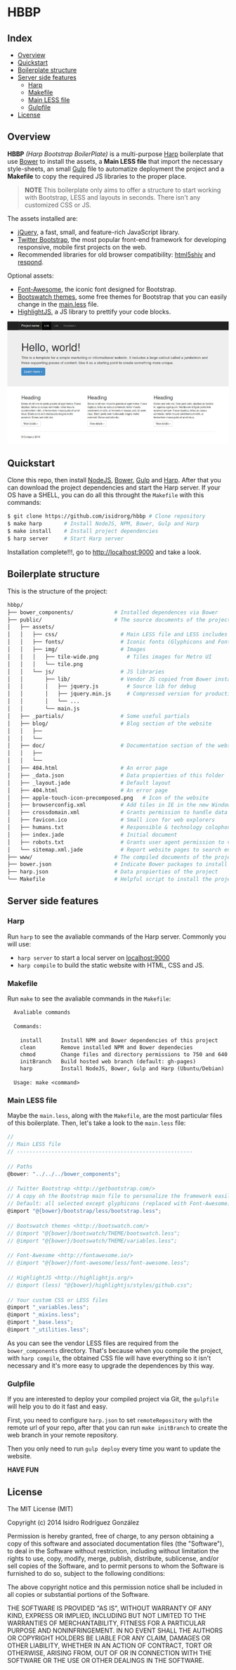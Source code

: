 # HBBP

## Index

<!-- MarkdownTOC -->

- [Overview](#overview)
- [Quickstart](#quickstart)
- [Boilerplate structure](#boilerplate-structure)
- [Server side features](#server-side-features)
    - [Harp](#harp)
    - [Makefile](#makefile)
    - [Main LESS file](#main-less-file)
    - [Gulpfile](#gulpfile)
- [License](#license)

<!-- /MarkdownTOC -->


## Overview

**HBBP** *(Harp Bootstrap BoilerPlate)* is a multi-purpose [Harp](http://harpjs.com/) boilerplate that use [Bower](http://bower.io) to install the assets, a **Main LESS file** that import the necessary style-sheets, an small [Gulp](http://gulpjs.com/) file to automatize deployment the project and a **Makefile** to copy the required JS libraries to the proper place. 

> **NOTE** This boilerplate only aims to offer a structure to start working with Bootstrap, LESS and layouts in seconds. There isn't any customized CSS or JS.

The assets installed are:

* [jQuery](http://jquery.com/), a fast, small, and feature-rich JavaScript library.
* [Twitter Bootstrap](http://getbootstrap.com/), the most popular front-end framework for developing responsive, mobile first projects on the web.
* Recommended libraries for old browser compatibility: [html5shiv](https://github.com/aFarkas/html5shiv) and [respond](https://github.com/scottjehl/Respond).

Optional assets:

* [Font-Awesome](http://fontawesome.io/), the iconic font designed for Bootstrap.
* [Bootswatch themes](http://bootswatch.com/), some free themes for Bootstrap that you can easily change in the [main.less](public/assets/css/main.less) file.
* [HighlightJS](https://highlightjs.org/), a JS library to prettify your code blocks.

![snapshot](public/assets/images/snapshot.jpg)

## Quickstart

Clone this repo, then install [NodeJS](http://nodejs.org/), [Bower](http://bower.io), [Gulp](http://gulpjs.com) and [Harp](http://harpjs.com). After that you can download the project dependencies and start the Harp server. If your OS have a SHELL, you can do all this throught the `Makefile` with this commands:

```bash
$ git clone https://github.com/isidrorg/hbbp # Clone repository
$ make harp       # Install NodeJS, NPM, Bower, Gulp and Harp
$ make install    # Install project dependencies
$ harp server     # Start Harp server
```

Installation complete!!!, go to <http://localhost:9000> and take a look.

## Boilerplate structure

This is the structure of the project:

```bash
hbbp/
├── bower_components/             # Installed dependences via Bower
├── public/                       # The source documents of the project
│   ├── assets/
│   │   ├── css/                    # Main LESS file and LESS includes
│   │   ├── fonts/                  # Iconic fonts (Glyphicons and Font-Awesome)
│   │   ├── img/                    # Images
│   │   │   ├── tile-wide.png         # Tiles images for Metro UI
│   │   │   └── tile.png            
│   │   └── js/                     # JS libraries
│   │       ├── lib/                # Vendor JS copied from Bower installation
│   │       │   ├── jquery.js         # Source lib for debug
│   │       │   ├── jquery.min.js     # Compressed version for production
│   │       │   └── ...
│   │       └── main.js
│   ├── _partials/                  # Some useful partials
│   ├── blog/                       # Blog section of the website
│   │   ├── 
│   │   └── 
│   ├── doc/                        # Documentation section of the website
│   │   ├── 
│   │   └── 
│   ├── 404.html                    # An error page
│   ├── _data.json                  # Data propierties of this folder
│   ├── _layout.jade                # Default layout
│   ├── 404.html                    # An error page
│   ├── apple-touch-icon-precomposed.png   # Icon of the website
│   ├── browserconfig.xml           # Add tiles in IE in the new Windows UI
│   ├── crossdomain.xml             # Grants permission to handle data across  domains
│   ├── favicon.ico                 # Small icon for web explorers
│   ├── humans.txt                  # Responsible & technology colophon
│   ├── index.jade                  # Initial document
│   ├── robots.txt                  # Grants user agent permission to visit website
│   └── sitemap.xml.jade            # Report website pages to search engines
├── www/                          # The compiled documents of the project
├── bower.json                    # Indicate Bower packages to install
├── harp.json                     # Data propierties of the project
└── Makefile                      # Helpful script to install the project
```


## Server side features

### Harp

Run `harp` to see the avaliable commands of the Harp server. Commonly you will use:

- `harp server` to start a local server on <localhost:9000>
- `harp compile` to build the static website with HTML, CSS and JS.

### Makefile

Run `make` to see the avaliable commands in the `Makefile`:

```text
  Avaliable commands

  Commands:

    install      Install NPM and Bower dependencies of this project
    clean        Remove installed NPM and Bower dependecies
    chmod        Change files and directory permissions to 750 and 640
    initBranch   Build hosted web branch (default: gh-pages)
    harp         Install NodeJS, Bower, Gulp and Harp (Ubuntu/Debian)

  Usage: make <command>
```

### Main LESS file

Maybe the `main.less`, along with the `Makefile`, are the most particular files of this boilerplate. Then, let's take a look to the `main.less` file:

```js
//
// Main LESS file
// --------------------------------------------------------

// Paths
@bower: "../../../bower_components";

// Twitter Bootstrap <http://getbootstrap.com/>
// A copy oh the Bootstrap main file to personalize the framework easily.
// Default: all selected except glyphicons (replaced with Font-Awesome)
@import "@{bower}/bootstrap/less/bootstrap.less";

// Bootswatch themes <http://bootswatch.com/>
// @import "@{bower}/bootswatch/THEME/bootswatch.less";
// @import "@{bower}/bootswatch/THEME/variables.less";

// Font-Awesome <http://fontawesome.io/>
// @import "@{bower}/font-awesome/less/font-awesome.less";

// HighlightJS <http://highlightjs.org/>
// @import (less) "@{bower}/highlightjs/styles/github.css";

// Your custom CSS or LESS files
@import "_variables.less";
@import "_mixins.less";
@import "_base.less";
@import "_utilities.less";
```

As you can see the vendor LESS files are required from the `bower_components` directory. That's because when you compile the project, with `harp compile`, the obtained CSS file will have everything so it isn't necessary and it's more easy to upgrade the dependences by this way.

### Gulpfile

If you are interested to deploy your compiled project via Git, the `gulpfile` will help you to do it fast and easy. 

First, you need to configure `harp.json` to set `remoteRepository`  with the remote url of your repo, after that you can run `make initBranch` to create the web branch in your remote repository. 

Then you only need to run `gulp deploy` every time you want to update the website.

**HAVE FUN**

## License

The MIT License (MIT)

Copyright (c) 2014 Isidro Rodríguez González

Permission is hereby granted, free of charge, to any person obtaining a copy
of this software and associated documentation files (the "Software"), to deal
in the Software without restriction, including without limitation the rights
to use, copy, modify, merge, publish, distribute, sublicense, and/or sell
copies of the Software, and to permit persons to whom the Software is
furnished to do so, subject to the following conditions:

The above copyright notice and this permission notice shall be included in all
copies or substantial portions of the Software.

THE SOFTWARE IS PROVIDED "AS IS", WITHOUT WARRANTY OF ANY KIND, EXPRESS OR
IMPLIED, INCLUDING BUT NOT LIMITED TO THE WARRANTIES OF MERCHANTABILITY,
FITNESS FOR A PARTICULAR PURPOSE AND NONINFRINGEMENT. IN NO EVENT SHALL THE
AUTHORS OR COPYRIGHT HOLDERS BE LIABLE FOR ANY CLAIM, DAMAGES OR OTHER
LIABILITY, WHETHER IN AN ACTION OF CONTRACT, TORT OR OTHERWISE, ARISING FROM,
OUT OF OR IN CONNECTION WITH THE SOFTWARE OR THE USE OR OTHER DEALINGS IN THE
SOFTWARE.